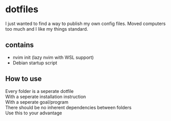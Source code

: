 # dotfiles

I just wanted to find a way to publish my own config files.
Moved computers too much and I like my things standard.

## contains

- nvim init (lazy nvim with WSL support) <br>
- Debian startup script

## How to use
Every folder is a seperate dotfile <br>
With a seperate installation instruction <br> 
With a seperate goal/program <br> 
There should be no inherent dependencies between folders <br>
Use this to your advantage <br>
